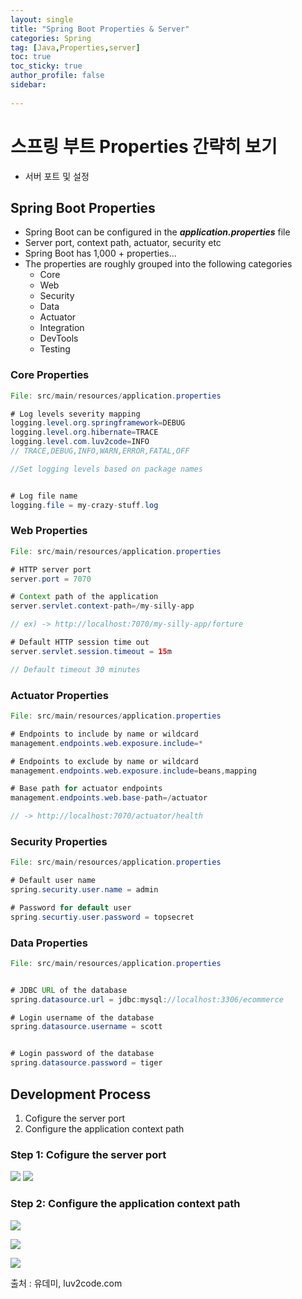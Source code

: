 ```yaml
---
layout: single
title: "Spring Boot Properties & Server"
categories: Spring
tag: [Java,Properties,server]
toc: true
toc_sticky: true
author_profile: false
sidebar:
  
---
```


# 스프링 부트 Properties 간략히 보기

- 서버 포트 및 설정 

## Spring Boot Properties

- Spring Boot can be configured in the ***application.properties*** file
- Server port, context path, actuator, security etc
- Spring Boot has 1,000 + properties...
- The properties are roughly grouped into the following categories
  - Core
  - Web
  - Security
  - Data
  - Actuator
  - Integration
  - DevTools
  - Testing

### Core Properties

```java
File: src/main/resources/application.properties

# Log levels severity mapping
logging.level.org.springframework=DEBUG
logging.level.org.hibernate=TRACE
logging.level.com.luv2code=INFO
// TRACE,DEBUG,INFO,WARN,ERROR,FATAL,OFF

//Set logging levels based on package names


# Log file name
logging.file = my-crazy-stuff.log
```

### Web Properties

```java
File: src/main/resources/application.properties

# HTTP server port
server.port = 7070

# Context path of the application
server.servlet.context-path=/my-silly-app

// ex) -> http://localhost:7070/my-silly-app/forture

# Default HTTP session time out
server.servlet.session.timeout = 15m

// Default timeout 30 minutes
```

### Actuator Properties

```java
File: src/main/resources/application.properties

# Endpoints to include by name or wildcard
management.endpoints.web.exposure.include=*

# Endpoints to exclude by name or wildcard
management.endpoints.web.exposure.include=beans,mapping

# Base path for actuator endpoints
management.endpoints.web.base-path=/actuator

// -> http://localhost:7070/actuator/health
```

### Security Properties

```java
File: src/main/resources/application.properties

# Default user name
spring.security.user.name = admin

# Password for default user
spring.securtiy.user.password = topsecret
```

### Data Properties

```java
File: src/main/resources/application.properties


# JDBC URL of the database
spring.datasource.url = jdbc:mysql://localhost:3306/ecommerce

# Login username of the database
spring.datasource.username = scott


# Login password of the database
spring.datasource.password = tiger
```

## Development Process

1. Cofigure the server port
2. Configure the application context path

### Step 1: Cofigure the server port
![](https://i.imgur.com/T5X38oD.png)
![](https://i.imgur.com/jwcYC4D.png)

### Step 2: Configure the application context path
![](https://i.imgur.com/LcDL0jJ.png)

![](https://i.imgur.com/dIYnD3g.png)

![](https://i.imgur.com/e8Q622S.png)



출처 : 유데미, luv2code.com